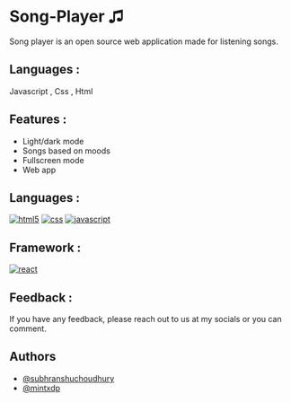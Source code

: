 
# Song-Player ♫

Song player is an open source web application made for listening songs. 



## Languages :
Javascript , Css , Html


## Features :

- Light/dark mode 
- Songs based on moods
- Fullscreen mode
- Web app


## Languages :


[![html5](https://img.shields.io/badge/HTML5-E34F26?style=for-the-badge&logo=html5&logoColor=white)]()
[![css](https://img.shields.io/badge/CSS3-1572B6?style=for-the-badge&logo=css3&logoColor=white)]()
[![javascript](https://img.shields.io/badge/JavaScript-323330?style=for-the-badge&logo=javascript&logoColor=F7DF1E)]()


## Framework :
[![react](https://img.shields.io/badge/React-20232A?style=for-the-badge&logo=react&logoColor=61DAFB)]()
## Feedback :
If you have any feedback, please reach out to us at my socials or you can comment.


## Authors

- [@subhranshuchoudhury ](https://github.com/subhranshuchoudhury)
- [@mintxdp](https://github.com/mintxdp)

